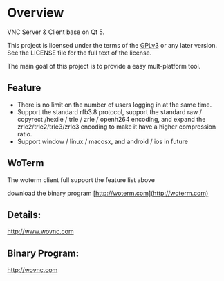 # Overview
VNC Server & Client base on Qt 5.

This project is licensed under the terms of the [GPLv3](https://www.gnu.org/licenses/gpl-3.0.en.html) or any later version. See the LICENSE file for the full text of the license.

The main goal of this project is to provide a easy mult-platform tool.

## Feature
- There is no limit on the number of users logging in at the same time.
- Support the standard rfb3.8 protocol, support the standard raw / copyrect /hexile / trle / zrle / openh264 encoding, and expand the zrle2/trle2/trle3/zrle3 encoding to make it have a higher compression ratio.
- Support window / linux / macosx, and android / ios in future

## WoTerm
The woterm client full support the feature list above

download the binary program [http://woterm.com](http://woterm.com)
## Details: 
<a href="http://www.wovnc.com">http://www.wovnc.com</a>

## Binary Program:
<a href="http://wovnc.com">http://wovnc.com</a>
